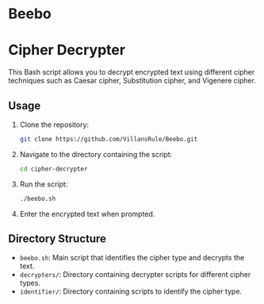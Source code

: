 # Beebo
# Cipher Decrypter

This Bash script allows you to decrypt encrypted text using different cipher techniques such as Caesar cipher, Substitution cipher, and Vigenere cipher.

## Usage

1. Clone the repository:

    ```bash
    git clone https://github.com/VillansRule/Beebo.git
    ```

2. Navigate to the directory containing the script:

    ```bash
    cd cipher-decrypter
    ```

3. Run the script:

    ```bash
    ./beebo.sh
    ```

4. Enter the encrypted text when prompted.

## Directory Structure

- `beebo.sh`: Main script that identifies the cipher type and decrypts the text.
- `decrypters/`: Directory containing decrypter scripts for different cipher types.
- `identifier/`: Directory containing scripts to identify the cipher type.
